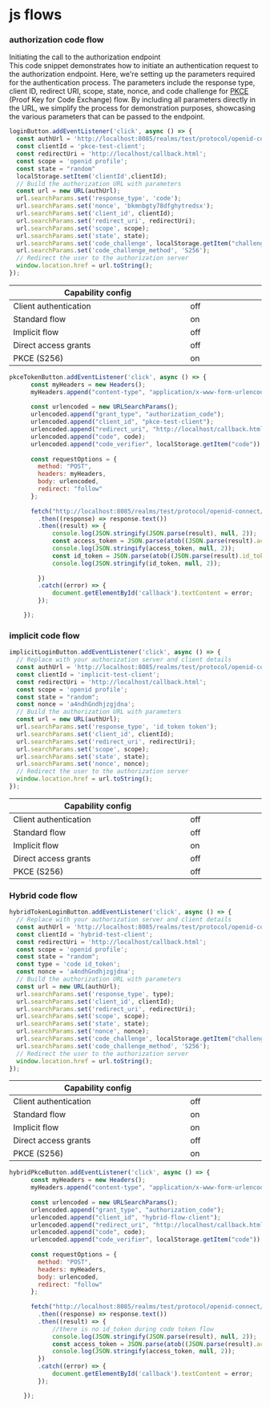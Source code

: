 # js flows

### authorization code flow

Initiating the call to the authorization endpoint\
This code snippet demonstrates how to initiate an authentication request to the authorization endpoint. Here, we're setting up the parameters required for the authentication process. The parameters include the response type, client ID, redirect URI, scope, state, nonce, and code challenge for [PKCE ](pkce-implementation.md)(Proof Key for Code Exchange) flow. By including all parameters directly in the URL, we simplify the process for demonstration purposes, showcasing the various parameters that can be passed to the endpoint.

```javascript
loginButton.addEventListener('click', async () => {
  const authUrl = 'http://localhost:8085/realms/test/protocol/openid-connect/auth';
  const clientId = 'pkce-test-client';
  const redirectUri = 'http://localhost/callback.html';
  const scope = 'openid profile';
  const state = "random"
  localStorage.setItem('clientId',clientId);
  // Build the authorization URL with parameters
  const url = new URL(authUrl);
  url.searchParams.set('response_type', 'code');
  url.searchParams.set('nonce', 'bkmnbgty78dfghytredsx');
  url.searchParams.set('client_id', clientId);
  url.searchParams.set('redirect_uri', redirectUri);
  url.searchParams.set('scope', scope);
  url.searchParams.set('state', state);
  url.searchParams.set('code_challenge', localStorage.getItem("challenge"));
  url.searchParams.set('code_challenge_method', 'S256');
  // Redirect the user to the authorization server
  window.location.href = url.toString();
});  
```

<table><thead><tr><th width="389">Capability config</th><th width="160"></th></tr></thead><tbody><tr><td>Client authentication</td><td>off</td></tr><tr><td>Standard flow</td><td>on</td></tr><tr><td>Implicit flow</td><td>off</td></tr><tr><td>Direct access grants</td><td>off</td></tr><tr><td>PKCE (S256)</td><td>on</td></tr></tbody></table>

```javascript
pkceTokenButton.addEventListener('click', async () => {
      const myHeaders = new Headers();
      myHeaders.append("content-type", "application/x-www-form-urlencoded");
 
      const urlencoded = new URLSearchParams();
      urlencoded.append("grant_type", "authorization_code");
      urlencoded.append("client_id", "pkce-test-client");
      urlencoded.append("redirect_uri", "http://localhost/callback.html");
      urlencoded.append("code", code);
      urlencoded.append("code_verifier", localStorage.getItem("code"));
      
      const requestOptions = {
        method: "POST",
        headers: myHeaders,
        body: urlencoded,
        redirect: "follow"
      };
      
      fetch("http://localhost:8085/realms/test/protocol/openid-connect/token", requestOptions)
        .then((response) => response.text())
        .then((result) => {
            console.log(JSON.stringify(JSON.parse(result), null, 2));
            const access_token = JSON.parse(atob((JSON.parse(result).access_token).split('.')[1]));
            console.log(JSON.stringify(access_token, null, 2));
            const id_token = JSON.parse(atob((JSON.parse(result).id_token).split('.')[1]));
            console.log(JSON.stringify(id_token, null, 2));
            
        })
        .catch((error) => {
            document.getElementById('callback').textContent = error;
        });

    });
```

### implicit code flow

```javascript
implicitLoginButton.addEventListener('click', async () => {
  // Replace with your authorization server and client details
  const authUrl = 'http://localhost:8085/realms/test/protocol/openid-connect/auth';
  const clientId = 'implicit-test-client';
  const redirectUri = 'http://localhost/callback.html';
  const scope = 'openid profile';
  const state = "random";
  const nonce = 'a4ndhGndhjzgjdna';
  // Build the authorization URL with parameters
  const url = new URL(authUrl);
  url.searchParams.set('response_type', 'id_token token');
  url.searchParams.set('client_id', clientId);
  url.searchParams.set('redirect_uri', redirectUri);
  url.searchParams.set('scope', scope);
  url.searchParams.set('state', state);
  url.searchParams.set('nonce', nonce);
  // Redirect the user to the authorization server
  window.location.href = url.toString();
});
```

<table><thead><tr><th width="389">Capability config</th><th width="160"></th></tr></thead><tbody><tr><td>Client authentication</td><td>off</td></tr><tr><td>Standard flow</td><td>off</td></tr><tr><td>Implicit flow</td><td>on</td></tr><tr><td>Direct access grants</td><td>off</td></tr><tr><td>PKCE (S256)</td><td>off</td></tr></tbody></table>

### Hybrid code flow

```javascript
hybridTokenLoginButton.addEventListener('click', async () => {
  // Replace with your authorization server and client details
  const authUrl = 'http://localhost:8085/realms/test/protocol/openid-connect/auth';
  const clientId = 'hybrid-test-client';
  const redirectUri = 'http://localhost/callback.html';
  const scope = 'openid profile';
  const state = "random";
  const type = 'code id_token';
  const nonce = 'a4ndhGndhjzgjdna';
  // Build the authorization URL with parameters
  const url = new URL(authUrl);
  url.searchParams.set('response_type', type);
  url.searchParams.set('client_id', clientId);
  url.searchParams.set('redirect_uri', redirectUri);
  url.searchParams.set('scope', scope);
  url.searchParams.set('state', state);
  url.searchParams.set('nonce', nonce);
  url.searchParams.set('code_challenge', localStorage.getItem("challenge"));
  url.searchParams.set('code_challenge_method', 'S256');
  // Redirect the user to the authorization server
  window.location.href = url.toString();
});

```

<table><thead><tr><th width="389">Capability config</th><th width="160"></th></tr></thead><tbody><tr><td>Client authentication</td><td>off</td></tr><tr><td>Standard flow</td><td>on</td></tr><tr><td>Implicit flow</td><td>on</td></tr><tr><td>Direct access grants</td><td>off</td></tr><tr><td>PKCE (S256)</td><td>on</td></tr></tbody></table>

```javascript
hybridPkceButton.addEventListener('click', async () => {
      const myHeaders = new Headers();
      myHeaders.append("content-type", "application/x-www-form-urlencoded");
 
      const urlencoded = new URLSearchParams();
      urlencoded.append("grant_type", "authorization_code");
      urlencoded.append("client_id", "hybrid-flow-client");
      urlencoded.append("redirect_uri", "http://localhost/callback.html");
      urlencoded.append("code", code);
      urlencoded.append("code_verifier", localStorage.getItem("code"));
      
      const requestOptions = {
        method: "POST",
        headers: myHeaders,
        body: urlencoded,
        redirect: "follow"
      };
      
      fetch("http://localhost:8085/realms/test/protocol/openid-connect/token", requestOptions)
        .then((response) => response.text())
        .then((result) => {
            //there is no id_token during code token flow
            console.log(JSON.stringify(JSON.parse(result), null, 2));
            const access_token = JSON.parse(atob((JSON.parse(result).access_token).split('.')[1]));
            console.log(JSON.stringify(access_token, null, 2));
        })
        .catch((error) => {
            document.getElementById('callback').textContent = error;
        });

    });
```
